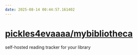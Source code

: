 ```yaml
---
date: 2025-08-14 00:44:57.161402
---
```


# [pickles4evaaaa/mybibliotheca](https://github.com/pickles4evaaaa/mybibliotheca)

self-hosted reading tracker for your library